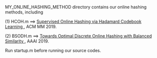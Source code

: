 MY_ONLINE_HASHING_METHOD directory contains our online hashing methods, including

(1) HCOH.m  ==> <a href="https://dl.acm.org/citation.cfm?id=3240519">Supervised Online Hashing via Hadamard Codebook Learning </a>, ACM MM 2019. 

(2) BSODH.m  ==> <a href ="https://arxiv.org/abs/1901.10185">Towards Optimal Discrete Online Hashing with Balanced Similarity </a>, AAAI 2019.

Run startup.m before running our source codes.
